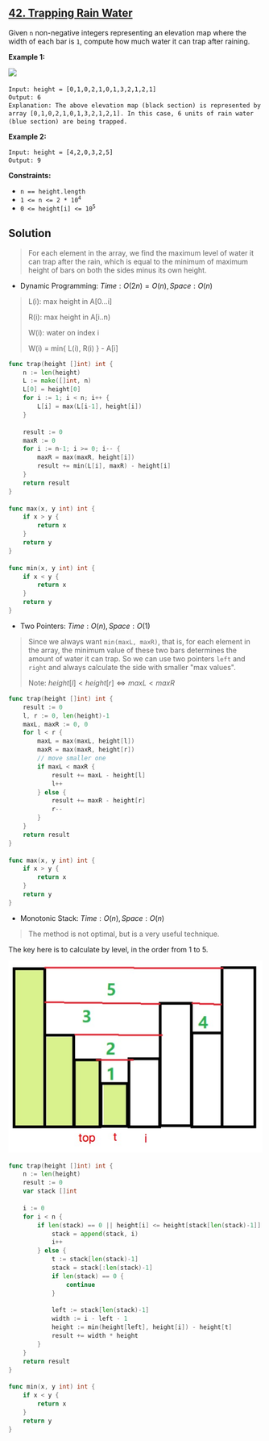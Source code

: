 ## [42. Trapping Rain Water](https://leetcode.com/problems/trapping-rain-water/)


Given `n` non-negative integers representing an elevation map where the width of each bar is `1`, compute how much water it can trap after raining.

**Example 1:**

![](https://assets.leetcode.com/uploads/2018/10/22/rainwatertrap.png)

```
Input: height = [0,1,0,2,1,0,1,3,2,1,2,1]
Output: 6
Explanation: The above elevation map (black section) is represented by array [0,1,0,2,1,0,1,3,2,1,2,1]. In this case, 6 units of rain water (blue section) are being trapped.
```

**Example 2:**

```
Input: height = [4,2,0,3,2,5]
Output: 9
```

**Constraints:**

*   `n == height.length`
*   <code>1 <= n <= 2 * 10<sup>4</sup></code>
*   <code>0 <= height[i] <= 10<sup>5</sup></code>



## Solution

> For each element in the array, we find the maximum level of water it can trap after the rain, which is equal to the minimum of maximum height of bars on both the sides minus its own height.



- Dynamic Programming:	$Time: O(2n) = O(n), Space: O(n)$ 

> L(i): max height in A[0...i]
>
> R(i): max height in A[i..n)
>
> W(i): water on index i
>
> W(i) = min{ L(i), R(i) } - A[i]

```go
func trap(height []int) int {
    n := len(height)
    L := make([]int, n)
    L[0] = height[0]
    for i := 1; i < n; i++ {
        L[i] = max(L[i-1], height[i])
    }
    
    result := 0
    maxR := 0
    for i := n-1; i >= 0; i-- {
        maxR = max(maxR, height[i])
        result += min(L[i], maxR) - height[i]
    }
    return result
}

func max(x, y int) int {
    if x > y {
        return x
    }
    return y
}

func min(x, y int) int {
    if x < y {
        return x
    }
    return y
}
```



- Two Pointers:	$Time: O(n), Space: O(1)$ 

> Since we always want `min(maxL, maxR)`, that is, for each element in the array, the minimum value of these two bars determines the amount of water it can trap. So we can use two pointers `left` and `right` and always calculate the side with smaller "max values".
>
> Note: $height[l] < height[r] \iff maxL < maxR$ 

```go
func trap(height []int) int {
	result := 0
	l, r := 0, len(height)-1
	maxL, maxR := 0, 0
	for l < r {
		maxL = max(maxL, height[l])
		maxR = max(maxR, height[r])
		// move smaller one
		if maxL < maxR {
			result += maxL - height[l]
			l++
		} else {
			result += maxR - height[r]
			r--
		}
	}
	return result
}

func max(x, y int) int {
	if x > y {
		return x
	}
	return y
}
```



- Monotonic Stack:	$Time: O(n), Space: O(n)$ 

> The method is not optimal, but is a very useful technique.

The key here is to calculate by level, in the order from 1 to 5.

![](./_image/2018-12-31-12-58-03.jpg)

```go
func trap(height []int) int {
	n := len(height)
	result := 0
	var stack []int
	
	i := 0
	for i < n {
		if len(stack) == 0 || height[i] <= height[stack[len(stack)-1]] {
			stack = append(stack, i)
			i++
		} else {
			t := stack[len(stack)-1]
			stack = stack[:len(stack)-1]
			if len(stack) == 0 {
				continue
			}

			left := stack[len(stack)-1]
			width := i - left - 1
			height := min(height[left], height[i]) - height[t]
			result += width * height
		}
	}
	return result
}

func min(x, y int) int {
	if x < y {
		return x
	}
	return y
}
```


